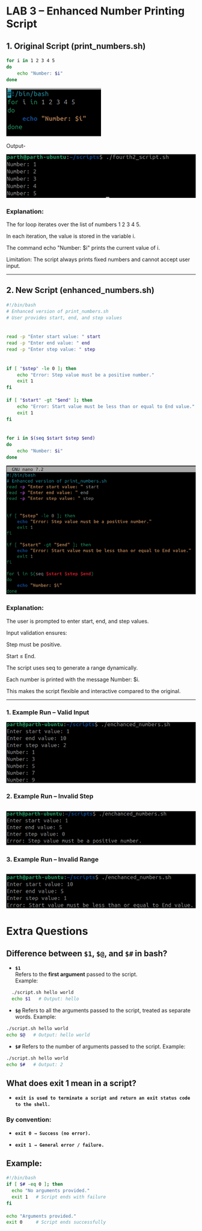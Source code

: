 # LAB 3 – Enhanced Number Printing Script

## 1. Original Script (print_numbers.sh)

```bash
for i in 1 2 3 4 5
do
    echo "Number: $i"
done

```

![alt text](image6/fourthsh.png)


Output-

![alt text](image6/fourth2.png)

### Explanation:


The for loop iterates over the list of numbers 1 2 3 4 5.

In each iteration, the value is stored in the variable i.

The command echo "Number: $i" prints the current value of i.

Limitation: The script always prints fixed numbers and cannot accept user input.



---

## 2. New Script (enhanced_numbers.sh)

```bash
#!/bin/bash
# Enhanced version of print_numbers.sh
# User provides start, end, and step values


read -p "Enter start value: " start
read -p "Enter end value: " end
read -p "Enter step value: " step


if [ "$step" -le 0 ]; then
    echo "Error: Step value must be a positive number."
    exit 1
fi

if [ "$start" -gt "$end" ]; then
    echo "Error: Start value must be less than or equal to End value."
    exit 1
fi


for i in $(seq $start $step $end)
do
    echo "Number: $i"
done

```

![alt text](shell_script_image/enchanced.png)


### Explanation:

The user is prompted to enter start, end, and step values.

Input validation ensures:

Step must be positive.

Start ≤ End.

The script uses seq to generate a range dynamically.

Each number is printed with the message Number: $i.

This makes the script flexible and interactive compared to the original.

---
### 1. Example Run – Valid Input

![alt text](shell_script_image/ench1.png)


### 2. Example Run – Invalid Step

![alt text](shell_script_image/ench2.png)
---


### 3. Example Run – Invalid Range

![alt text](shell_script_image/ench3.png)
---



# Extra Questions

## Difference between `$1`, `$@`, and `$#` in bash?

- **`$1`**  
  Refers to the **first argument** passed to the script.  
  Example:  

```bash
  ./script.sh hello world
  echo $1   # Output: hello
```

- **`$@`**
Refers to all the arguments passed to the script, treated as separate words.
Example:
```bash
./script.sh hello world
echo $@   # Output: hello world
```

- **`$#`**
Refers to the number of arguments passed to the script.
Example:
```bash
./script.sh hello world
echo $#   # Output: 2
```

## What does exit 1 mean in a script?

- **`exit is used to terminate a script and return an exit status code to the shell.`**

### By convention:

- **`exit 0 → Success (no error).`**

- **`exit 1 → General error / failure.`**


## Example:
```bash
#!/bin/bash
if [ $# -eq 0 ]; then
  echo "No arguments provided."
  exit 1   # Script ends with failure
fi

echo "Arguments provided."
exit 0     # Script ends successfully
```